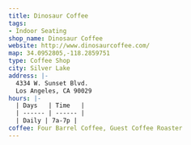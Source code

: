 ```yaml
---
title: Dinosaur Coffee
tags:
- Indoor Seating
shop_name: Dinosaur Coffee
website: http://www.dinosaurcoffee.com/
map: 34.0952805,-118.2859751
type: Coffee Shop
city: Silver Lake
address: |-
  4334 W. Sunset Blvd.
  Los Angeles, CA 90029
hours: |-
  | Days   | Time   |
  | ------ | ------ |
  | Daily | 7a-7p |
coffee: Four Barrel Coffee, Guest Coffee Roaster
---
```


